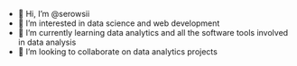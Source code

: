 - 👋 Hi, I’m @serowsii
- 👀 I’m interested in data science and web development 
- 🌱 I’m currently learning data analytics and all the software tools involved in data analysis
- 💞️ I’m looking to collaborate on data analytics projects 
  

<!---
serowsii/serowsii is a ✨ special ✨ repository because its `README.md` (this file) appears on your GitHub profile.
You can click the Preview link to take a look at your changes.
--->
